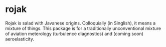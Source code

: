 # rojak

Rojak is salad with Javanese origins. Colloquially (in Singlish), it means a mixture of things.
This package is for a traditionally unconventional mixture of aviation meterology (turbulence diagnostics) and (coming soon) aeroelasticity.
